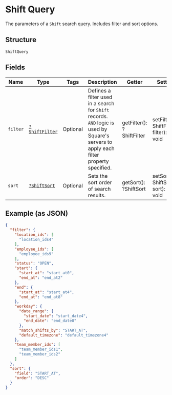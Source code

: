 
# Shift Query

The parameters of a `Shift` search query. Includes filter and sort options.

## Structure

`ShiftQuery`

## Fields

| Name | Type | Tags | Description | Getter | Setter |
|  --- | --- | --- | --- | --- | --- |
| `filter` | [`?ShiftFilter`](/doc/models/shift-filter.md) | Optional | Defines a filter used in a search for `Shift` records. `AND` logic is<br>used by Square's servers to apply each filter property specified. | getFilter(): ?ShiftFilter | setFilter(?ShiftFilter filter): void |
| `sort` | [`?ShiftSort`](/doc/models/shift-sort.md) | Optional | Sets the sort order of search results. | getSort(): ?ShiftSort | setSort(?ShiftSort sort): void |

## Example (as JSON)

```json
{
  "filter": {
    "location_ids": [
      "location_ids4"
    ],
    "employee_ids": [
      "employee_ids9"
    ],
    "status": "OPEN",
    "start": {
      "start_at": "start_at0",
      "end_at": "end_at2"
    },
    "end": {
      "start_at": "start_at4",
      "end_at": "end_at8"
    },
    "workday": {
      "date_range": {
        "start_date": "start_date4",
        "end_date": "end_date8"
      },
      "match_shifts_by": "START_AT",
      "default_timezone": "default_timezone4"
    },
    "team_member_ids": [
      "team_member_ids1",
      "team_member_ids2"
    ]
  },
  "sort": {
    "field": "START_AT",
    "order": "DESC"
  }
}
```

